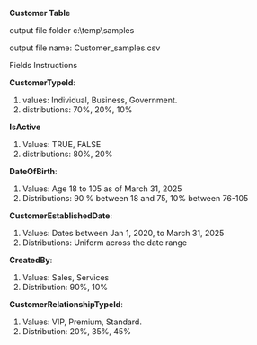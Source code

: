 **Customer Table**

output file folder c:\temp\samples 

output file name: Customer_samples.csv



Fields Instructions 

**CustomerTypeId**: 

1. values: Individual, Business, Government. 
2. distributions: 70%, 20%, 10%

**IsActive**

1. Values: TRUE, FALSE 
2. distributions: 80%, 20%

**DateOfBirth**: 

1. Values: Age 18 to 105 as of March 31, 2025
2. Distributions: 90 % between 18 and 75, 10% between 76-105 

**CustomerEstablishedDate**:

1. Values: Dates between Jan 1, 2020, to March 31, 2025
2. Distributions: Uniform across the date range 

**CreatedBy**:

1. Values: Sales, Services
2. Distribution: 90%, 10%

**CustomerRelationshipTypeId**: 

1. Values: VIP, Premium, Standard. 
2. Distribution: 20%, 35%, 45%